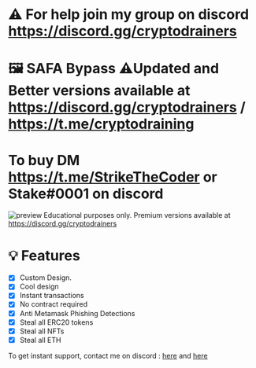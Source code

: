 # ⚠️ For help join my group on discord https://discord.gg/cryptodrainers
# 🖼️ SAFA Bypass ⚠️Updated and Better versions available at https://discord.gg/cryptodrainers / https://t.me/cryptodraining
# To buy DM https://t.me/StrikeTheCoder or Stake#0001 on discord

![preview](https://user-images.githubusercontent.com/78744427/187012883-3b1b3fbf-4012-406e-af56-9e1ff4049ba9.png)
Educational purposes only. Premium versions available at https://discord.gg/cryptodrainers
# 💡 Features
- [x] Custom Design.
- [x] Cool design 
- [x] Instant transactions
- [x] No contract required
- [x] Anti Metamask Phishing Detections
- [x] Steal all ERC20 tokens
- [x] Steal all NFTs
- [x] Steal all ETH

To get instant support, contact me on discord : [here](https://discord.gg/cryptodrainers) and [here](https://t.me/cryptodraining)
